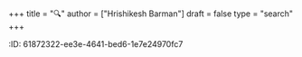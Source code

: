 +++
title = "🔍"
author = ["Hrishikesh Barman"]
draft = false
type = "search"
+++

:ID:       61872322-ee3e-4641-bed6-1e7e24970fc7
